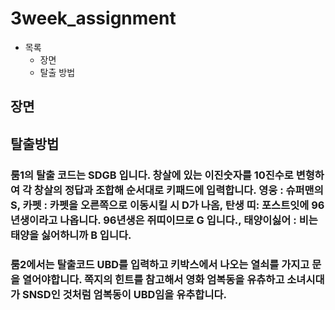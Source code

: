 # 3week_assignment

* 목록
  * 장면
  * 탈출 방법
  
## 장면

## 탈출방법
### 룸1의 탈출 코드는 SDGB 입니다. 창살에 있는 이진숫자를 10진수로 변형하여 각 창살의 정답과 조합해 순서대로 키패드에 입력합니다. 영웅 : 슈퍼맨의 S, 카펫 : 카펫을 오른쪽으로 이동시킬 시 D가 나옴, 탄생 띠: 포스트잇에 96년생이라고 나옵니다. 96년생은 쥐띠이므로 G 입니다., 태양이싫어 : 비는 태양을 싫어하니까 B 입니다.

### 룸2에서는 탈출코드 UBD를 입력하고 키박스에서 나오는 열쇠를 가지고 문을 열어야합니다. 쪽지의 힌트를 참고해서 영화 엄복동을 유츄하고 소녀시대가 SNSD인 것처럼 엄복동이 UBD임을 유추합니다.
